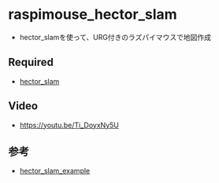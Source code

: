 # raspimouse_hector_slam
* hector_slamを使って、URG付きのラズパイマウスで地図作成

## Required
 * [hector_slam](https://www.google.co.jp/url?sa=t&rct=j&q=&esrc=s&source=web&cd=1&ved=0ahUKEwj1s7-D04DSAhUJO7wKHQ8sDicQFggaMAA&url=http%3A%2F%2Fwiki.ros.org%2Fhector_slam&usg=AFQjCNE7o_NM7dcSgHer2fPAv04dJk80lQ&sig2=YW-b3_lfDrX3SP_8D3iypg&bvm=bv.146094739,d.dGc)
 
## Video
  * https://youtu.be/Ti_DoyxNy5U
 
## 参考
 * [hector_slam_example](https://github.com/DaikiMaekawa/hector_slam_example)
